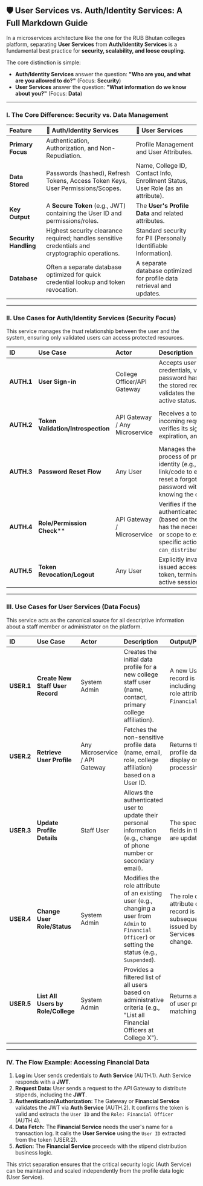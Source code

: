 ## 🛡️ User Services vs. Auth/Identity Services: A Full Markdown Guide

In a microservices architecture like the one for the RUB Bhutan colleges platform, separating **User Services** from **Auth/Identity Services** is a fundamental best practice for **security, scalability, and loose coupling**.

The core distinction is simple:

* **Auth/Identity Services** answer the question: **"Who are you, and what are you allowed to do?"** (Focus: **Security**)
* **User Services** answer the question: **"What information do we know about you?"** (Focus: **Data**)

---

### I. The Core Difference: Security vs. Data Management

| Feature | 🔑 Auth/Identity Services | 👤 User Services |
| :--- | :--- | :--- |
| **Primary Focus** | Authentication, Authorization, and Non-Repudiation. | Profile Management and User Attributes. |
| **Data Stored** | Passwords (hashed), Refresh Tokens, Access Token Keys, User Permissions/Scopes. | Name, College ID, Contact Info, Enrollment Status, User Role (as an attribute). |
| **Key Output** | A **Secure Token** (e.g., JWT) containing the User ID and permissions/roles. | The **User's Profile Data** and related attributes. |
| **Security Handling** | Highest security clearance required; handles sensitive credentials and cryptographic operations. | Standard security for PII (Personally Identifiable Information). |
| **Database** | Often a separate database optimized for quick credential lookup and token revocation. | A separate database optimized for profile data retrieval and updates. |

---

### II. Use Cases for Auth/Identity Services (Security Focus)

This service manages the *trust* relationship between the user and the system, ensuring only validated users can access protected resources.

| ID | Use Case | Actor | Description | Output/Postcondition |
| :--- | :--- | :--- | :--- | :--- |
| **AUTH.1** | **User Sign-in** | College Officer/API Gateway | Accepts user credentials, verifies the password hash against the stored record, and validates the user's active status. | Issues a signed **JWT Access Token** containing the User ID and the assigned Role (e.g., Financial Officer). |
| **AUTH.2** | **Token Validation/Introspection** | API Gateway / Any Microservice | Receives a token from an incoming request and verifies its signature, expiration, and format. | Returns `TRUE` (valid) or `FALSE` (invalid/expired); often happens on every secure API call. |
| **AUTH.3** | **Password Reset Flow** | Any User | Manages the secure process of proving identity (e.g., sending a link/code to email) to reset a forgotten password without knowing the old one. | User's new password hash is stored; old password hash is invalidated. |
| **AUTH.4** | **Role/Permission Check**** | API Gateway / Microservice | Verifies if the authenticated user (based on their token) has the necessary role or scope to execute a specific action (e.g., `can_distribute_stipend`). | Returns `Authorized` or `Unauthorized (403 Forbidden)`. |
| **AUTH.5** | **Token Revocation/Logout** | Any User | Explicitly invalidates an issued access or refresh token, terminating the active session. | The token is added to a blocklist/revocation list, preventing its future use. |

---

### III. Use Cases for User Services (Data Focus)

This service acts as the canonical source for all descriptive information about a staff member or administrator on the platform.

| ID | Use Case | Actor | Description | Output/Postcondition |
| :--- | :--- | :--- | :--- | :--- |
| **USER.1** | **Create New Staff User Record** | System Admin | Creates the initial data profile for a new college staff user (name, contact, primary college affiliation). | A new User profile record is created, including the initial role attribute (e.g., `Financial Officer`). |
| **USER.2** | **Retrieve User Profile** | Any Microservice / API Gateway | Fetches the non-sensitive profile data (name, email, role, college affiliation) based on a User ID. | Returns the full user profile data object for display or internal processing. |
| **USER.3** | **Update Profile Details** | Staff User | Allows the authenticated user to update their personal information (e.g., change of phone number or secondary email). | The specific profile fields in the database are updated. |
| **USER.4** | **Change User Role/Status** | System Admin | Modifies the role attribute of an existing user (e.g., changing a user from `Admin` to `Financial Officer`) or setting the status (e.g., `Suspended`). | The role or status attribute on the user record is updated; subsequent tokens issued by Auth Services reflect this change. |
| **USER.5** | **List All Users by Role/College** | System Admin | Provides a filtered list of all users based on administrative criteria (e.g., "List all Financial Officers at College X"). | Returns a collection of user profiles matching the criteria. |

---

### IV. The Flow Example: Accessing Financial Data

1.  **Log in:** User sends credentials to **Auth Service** (AUTH.1). Auth Service responds with a **JWT**.
2.  **Request Data:** User sends a request to the API Gateway to distribute stipends, including the **JWT**.
3.  **Authentication/Authorization:** The Gateway or **Financial Service** validates the JWT via **Auth Service** (AUTH.2). It confirms the token is valid and extracts the `User ID` and the `Role: Financial Officer` (AUTH.4).
4.  **Data Fetch:** The **Financial Service** needs the user's name for a transaction log. It calls the **User Service** using the `User ID` extracted from the token (USER.2).
5.  **Action:** The **Financial Service** proceeds with the stipend distribution business logic.

This strict separation ensures that the critical security logic (Auth Service) can be maintained and scaled independently from the profile data logic (User Service).